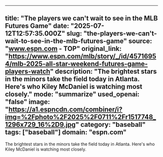 ---
   title: "The players we can't wait to see in the MLB Futures Game"
   date: "2025-07-12T12:57:35.000Z"
   slug: "the-players-we-can't-wait-to-see-in-the-mlb-futures-game"
   source: "www.espn.com - TOP"
   original_link: "https://www.espn.com/mlb/story/_/id/45716954/mlb-2025-all-star-weekend-futures-game-players-watch"
   description: "The brightest stars in the minors take the field today in Atlanta. Here's who Kiley McDaniel is watching most closely."
   mode: "summarize"
   used_openai: "false"
   image: "https://a1.espncdn.com/combiner/i?img=%2Fphoto%2F2025%2F0711%2Fr1517748_1296x729_16%2D9.jpg"
   category: "baseball"
   tags: ["baseball"]
   domain: "espn.com"
  ---
  The brightest stars in the minors take the field today in Atlanta. Here's who Kiley McDaniel is watching most closely.